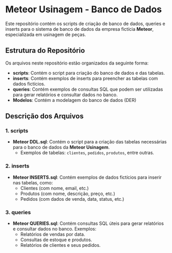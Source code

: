 # Meteor Usinagem - Banco de Dados

Este repositório contém os scripts de criação de banco de dados, queries e inserts para o sistema de banco de dados da empresa fictícia **Meteor**, especializada em usinagem de peças.

## Estrutura do Repositório

Os arquivos neste repositório estão organizados da seguinte forma:

- **scripts**: Contém o script para criação do banco de dados e das tabelas.
- **inserts**: Contém exemplos de inserts para preencher as tabelas com dados fictícios.
- **queries**: Contém exemplos de consultas SQL que podem ser utilizadas para gerar relatórios e consultar dados no banco.
- **Modelos**: Contém a modelagem do banco de dados (DER)

## Descrição dos Arquivos

### 1. **scripts**

- **Meteor DDL.sql**: Contém o script para a criação das tabelas necessárias para o banco de dados da **Meteor Usinagem**. 
  - Exemplos de tabelas: `clientes`, `pedidos`, `produtos`, entre outras.
  
### 2. **inserts**

- **Meteor INSERTS.sql**: Contém exemplos de dados fictícios para inserir nas tabelas, como:
  - Clientes (com nome, email, etc.)
  - Produtos (com nome, descrição, preço, etc.)
  - Pedidos (com dados de venda, data, status, etc.)
  
### 3. **queries**

- **Meteor QUERIES.sql**: Contém consultas SQL úteis para gerar relatórios e consultar dados no banco. Exemplos:
  - Relatórios de vendas por data.
  - Consultas de estoque e produtos.
  - Relatórios de clientes e seus pedidos.

